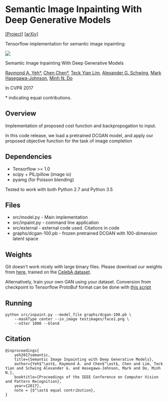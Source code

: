 Semantic Image Inpainting With Deep Generative Models
=====================================================
[[Project]](http://www.isle.illinois.edu/~yeh17/projects/semantic_inpaint/index.html)
[[arXiv]](https://arxiv.org/abs/1607.07539)

Tensorflow implementation for semantic image inpainting:

![](http://www.isle.illinois.edu/~yeh17/projects/semantic_inpaint/img/process.png)

Semantic Image Inpainting With Deep Generative Models

[Raymond A. Yeh*](http://www.isle.illinois.edu/~yeh17/),
[Chen Chen*](http://cchen156.web.engr.illinois.edu/),
[Teck Yian Lim](http://tlim11.web.engr.illinois.edu/),
[Alexander G. Schwing](http://www.alexander-schwing.de/),
[Mark Hasegawa-Johnson](http://www.ifp.illinois.edu/~hasegawa/),
[Minh N. Do](http://minhdo.ece.illinois.edu/)

In CVPR 2017

\* indicating equal contributions.

Overview
--------
Implementation of proposed cost function and backpropogation to input. 

In this code release, we load a pretrained DCGAN model, and apply our proposed
objective function for the task of image completion

Dependencies
------------
 - Tensorflow >= 1.0
 - scipy + PIL/pillow (image io)
 - pyamg (for Poisson blending)

Tested to work with both Python 2.7 and Python 3.5


Files
-----
 - src/model.py - Main implementation
 - src/inpaint.py - command line application
 - src/external - external code used. Citations in code
 - graphs/dcgan-100.pb - frozen pretrained DCGAN with 100-dimension latent space
 
Weights
-------

Git doesn't work nicely with large binary files. Please download our weights from 
[here](https://www.dropbox.com/s/3uo97fzu4jfi2ms/dcgan-100.pb?dl=0), trained on the 
[CelebA dataset](http://mmlab.ie.cuhk.edu.hk/projects/CelebA.html).

Alternatively, train your own GAN using your dataset. Conversion from checkpoint to 
Tensorflow ProtoBuf format can be done with 
[this script](https://gist.github.com/moodoki/e37a85fb0258b045c005ca3db9cbc7f6)


Running
-------

```
python src/inpaint.py --model_file graphs/dcgan-100.pb \
    --maskType center --in_image testimages/face1.png \
    --nIter 1000 --blend
```

Citation
--------

~~~
@inproceedings{
    yeh2017semantic,
    title={Semantic Image Inpainting with Deep Generative Models},
    author={Yeh$^\ast$, Raymond A. and Chen$^\ast$, Chen and Lim, Teck Yian and Schwing Alexander G. and Hasegawa-Johnson, Mark and Do, Minh N.},
    booktitle={Proceedings of the IEEE Conference on Computer Vision and Pattern Recognition},
    year={2017},
    note = {$^\ast$ equal contribution},
}
~~~

